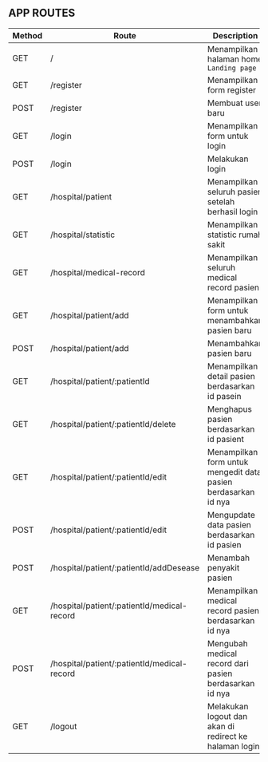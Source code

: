 ## APP ROUTES

| Method | Route                                                | Description                                                         |
|--------|------------------------------------------------------|---------------------------------------------------------------------|
| GET    | /                                                    | Menampilkan halaman home `Landing page`                             |
| GET    | /register                                            | Menampilkan form register                                           |
| POST   | /register                                            | Membuat user baru                                                   |
| GET    | /login                                               | Menampilkan form untuk login                                        |
| POST   | /login                                               | Melakukan login                                                     |
| GET    | /hospital/patient                                    | Menampilkan seluruh pasien setelah berhasil login                   |
| GET    | /hospital/statistic                                  | Menampilkan statistic rumah sakit                                   |
| GET    | /hospital/medical-record                             | Menampilkan seluruh medical record pasien                           |
| GET    | /hospital/patient/add                                | Menampilkan form untuk menambahkan pasien baru                      |
| POST   | /hospital/patient/add                                | Menambahkan pasien baru                                             |
| GET    | /hospital/patient/:patientId                         | Menampilkan detail pasien berdasarkan id pasein                     |
| GET    | /hospital/patient/:patientId/delete                  | Menghapus pasien berdasarkan id pasient                             |
| GET    | /hospital/patient/:patientId/edit                    | Menampilkan form untuk mengedit data pasien berdasarkan id nya      |
| POST   | /hospital/patient/:patientId/edit                    | Mengupdate data pasien berdasarkan id pasien                        |
| POST   | /hospital/patient/:patientId/addDesease              | Menambah penyakit pasien                                            |
| GET    | /hospital/patient/:patientId/medical-record          | Menampilkan medical record pasien berdasarkan id nya                |
| POST   | /hospital/patient/:patientId/medical-record          | Mengubah medical record dari pasien berdasarkan id nya              |
| GET    | /logout                                              | Melakukan logout dan akan di redirect ke halaman login              |
